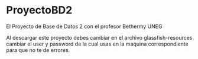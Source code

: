 # ProyectoBD2
El Proyecto de Base de Datos 2 con el profesor Bethermy UNEG

Al descargar este proyecto debes cambiar en el archivo glassfish-resources cambiar el user y password
de la cual usas en la maquina correspondiente para que no te de errores.
